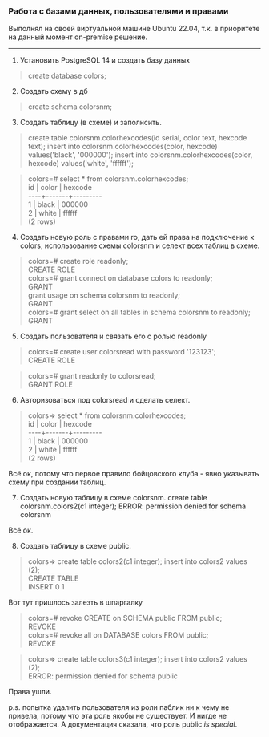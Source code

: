 ### Работа с базами данных, пользователями и правами
Выполнял на своей виртуальной машине Ubuntu 22.04, т.к. в приоритете на данный момент on-premise решение.
___
1. Установить PostgreSQL 14 и создать базу данных 
>create database colors;

2. Создать схему в дб
>create schema colorsnm;

3. Создать таблицу (в схеме) и заполнсить.
>create table colorsnm.colorhexcodes(id serial, color text, hexcode text); insert into colorsnm.colorhexcodes(color, hexcode) values('black', '000000'); insert into colorsnm.colorhexcodes(color, hexcode) values('white', 'ffffff');

>colors=# select * from colorsnm.colorhexcodes;  
> id | color | hexcode  
>----+-------+---------  
>  1 | black | 000000  
>  2 | white | ffffff  
>(2 rows)  

4. Создать новую роль с правами ro, дать ей права на подключение к colors, использование схемы colorsnm и селект всех таблиц в схеме.

>colors=# create role readonly;  
>CREATE ROLE  
>colors=# grant connect on database colors to readonly;  
>GRANT  
>grant usage on schema colorsnm to readonly;  
>GRANT  
>colors=# grant select on all tables in schema colorsnm to readonly;  
>GRANT  

5. Создать пользователя и связать его с ролью readonly

>colors=# create user colorsread with password '123123';  
>CREATE ROLE  

>colors=# grant readonly to colorsread;  
>GRANT ROLE  

6. Авторизоваться под colorsread и сделать селект.
>colors=> select * from colorsnm.colorhexcodes;  
> id | color | hexcode  
>----+-------+---------  
>  1 | black | 000000  
>  2 | white | ffffff  
>(2 rows)  

Всё ок, потому что первое правило бойцовского клуба - явно указывать схему при создании таблиц. 

7. Создать новую таблицу в схеме colorsnm.
create table colorsnm.colors2(c1 integer);
ERROR:  permission denied for schema colorsnm

Всё ок. 

8. Создать таблицу в схеме public.
>colors=> create table colors2(c1 integer); insert into colors2 values (2);  
>CREATE TABLE  
>INSERT 0 1  

Вот тут пришлось залезть в шпаргалку
>colors=# revoke CREATE on SCHEMA public FROM public;  
>REVOKE  
>colors=# revoke all on DATABASE colors FROM public;  
>REVOKE  

>colors=> create table colors3(c1 integer); insert into colors2 values (2);  
>ERROR:  permission denied for schema public  

Права ушли. 

p.s. попытка удалить пользователя из роли паблик ни к чему не привела, потому что эта роль якобы не существует. И нигде не отображается. А документация сказала, что роль public *is special*.

